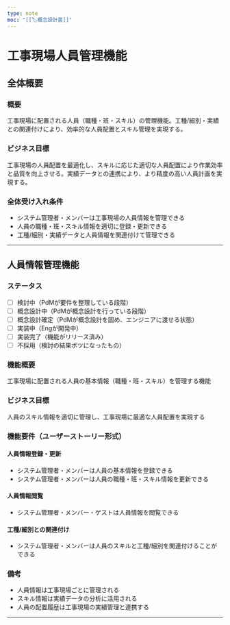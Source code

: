 ```yaml
---
type: note
moc: "[[🏷️概念設計書]]"
---
```



# 工事現場人員管理機能

## 全体概要
### 概要
工事現場に配置される人員（職種・班・スキル）の管理機能。工種/細別・実績との関連付けにより、効率的な人員配置とスキル管理を実現する。

### ビジネス目標
工事現場の人員配置を最適化し、スキルに応じた適切な人員配置により作業効率と品質を向上させる。実績データとの連携により、より精度の高い人員計画を実現する。

### 全体受け入れ条件
- システム管理者・メンバーは工事現場の人員情報を管理できる
- 人員の職種・班・スキル情報を適切に登録・更新できる
- 工種/細別・実績データと人員情報を関連付けて管理できる

---

## 人員情報管理機能

### ステータス
- [ ] 検討中（PdMが要件を整理している段階）
- [ ] 概念設計中（PdMが概念設計を行っている段階）
- [ ] 概念設計確定（PdMが概念設計を固め、エンジニアに渡せる状態）
- [ ] 実装中（Engが開発中）
- [ ] 実装完了（機能がリリース済み）
- [ ] 不採用（検討の結果ボツになったもの）

### 機能概要
工事現場に配置される人員の基本情報（職種・班・スキル）を管理する機能

### ビジネス目標
人員のスキル情報を適切に管理し、工事現場に最適な人員配置を実現する

### 機能要件（ユーザーストーリー形式）
#### 人員情報登録・更新
- システム管理者・メンバーは人員の基本情報を登録できる
- システム管理者・メンバーは人員の職種・班・スキル情報を更新できる

#### 人員情報閲覧
- システム管理者・メンバー・ゲストは人員情報を閲覧できる

#### 工種/細別との関連付け
- システム管理者・メンバーは人員のスキルと工種/細別を関連付けることができる

### 備考
- 人員情報は工事現場ごとに管理される
- スキル情報は実績データの分析に活用される
- 人員の配置履歴は工事現場の実績管理と連携する

---
